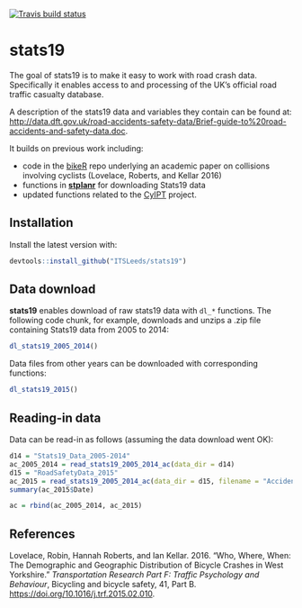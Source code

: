 
[![Travis build
status](https://travis-ci.org/ITSLeeds/stats19.svg?branch=master)](https://travis-ci.org/ITSLeeds/stats19)

<!-- README.md is generated from README.Rmd. Please edit that file -->

# stats19

The goal of stats19 is to make it easy to work with road crash data.
Specifically it enables access to and processing of the UK’s official
road traffic casualty database.

A description of the stats19 data and variables they contain can be
found at:
<http://data.dft.gov.uk/road-accidents-safety-data/Brief-guide-to%20road-accidents-and-safety-data.doc>.

It builds on previous work including:

  - code in the [bikeR](https://github.com/Robinlovelace/bikeR) repo
    underlying an academic paper on collisions involving cyclists
    (Lovelace, Roberts, and Kellar 2016)
  - functions in
    [**stplanr**](https://github.com/ropensci/stplanr/blob/master/R/load-stats19.R)
    for downloading Stats19 data
  - updated functions related to the
    [CyIPT](https://github.com/cyipt/stats19) project.

## Installation

Install the latest version
with:

``` r
devtools::install_github("ITSLeeds/stats19")
```

<!-- You can install the released version of stats19 from [CRAN](https://CRAN.R-project.org) with: -->

<!-- ``` r -->

<!-- install.packages("stats19") -->

<!-- ``` -->

## Data download

**stats19** enables download of raw stats19 data with `dl_*` functions.
The following code chunk, for example, downloads and unzips a .zip file
containing Stats19 data from 2005 to 2014:

``` r
dl_stats19_2005_2014()
```

Data files from other years can be downloaded with corresponding
functions:

``` r
dl_stats19_2015()
```

## Reading-in data

Data can be read-in as follows (assuming the data download went OK):

``` r
d14 = "Stats19_Data_2005-2014"
ac_2005_2014 = read_stats19_2005_2014_ac(data_dir = d14)
d15 = "RoadSafetyData_2015"
ac_2015 = read_stats19_2005_2014_ac(data_dir = d15, filename = "Accidents_2015.csv")
summary(ac_2015$Date)

ac = rbind(ac_2005_2014, ac_2015)
```

## References

<div id="refs" class="references">

<div id="ref-lovelace_who_2016">

Lovelace, Robin, Hannah Roberts, and Ian Kellar. 2016. “Who, Where,
When: The Demographic and Geographic Distribution of Bicycle Crashes in
West Yorkshire.” *Transportation Research Part F: Traffic Psychology and
Behaviour*, Bicycling and bicycle safety, 41, Part B.
<https://doi.org/10.1016/j.trf.2015.02.010>.

</div>

</div>
